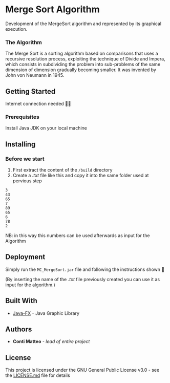 # Merge Sort Algorithm
Development of the MergeSort algorithm and represented by its graphical execution.

### The Algorithm
The Merge Sort is a sorting algorithm based on comparisons that uses a recursive resolution process, exploiting the technique of Divide and Impera, which consists in subdividing the problem into sub-problems of the same dimension of dimension gradually becoming smaller. 
It was invented by John von Neumann in 1945.

## Getting Started
Internet connection needed ✌🏼

###  Prerequisites
Install Java JDK on your local machine

## Installing

###  Before we start
1. First extract the content of the `/build` directory
2. Create a *.txt* file like this and copy it into the same folder used at pervious step
```
3
43
65
7
89
65
6
78
2
```
NB: in this way this numbers can be used afterwards as input for the Algorithm

## Deployment
Simply run the `MC_MergeSort.jar` file and following the instructions shown 🍻

(By inserting the name of the *.txt* file previously created you can use it as input for the algorithm.)


## Built With
* [Java-FX](https://www.oracle.com/technetwork/java/javase/overview/javafx-overview-2158620.html) - Java Graphic Library

## Authors
* **Conti Matteo** - *lead of entire project* 


## License
This project is licensed under the GNU General Public License v3.0 - see the [LICENSE.md](LICENSE.md) file for details

